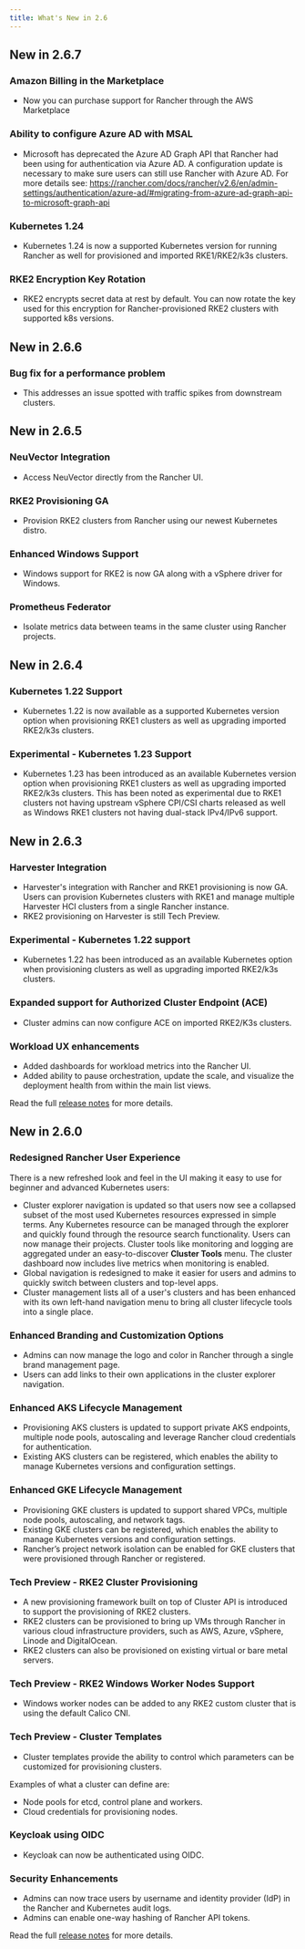 ```yaml
---
title: What's New in 2.6
---
```



## New in 2.6.7

### Amazon Billing in the Marketplace

- Now you can purchase support for Rancher through the AWS Marketplace 

### Ability to configure Azure AD with MSAL

- Microsoft has deprecated the Azure AD Graph API that Rancher had been using for authentication via Azure AD. A configuration update is necessary to make sure users can still use Rancher with Azure AD. For more details see: https://rancher.com/docs/rancher/v2.6/en/admin-settings/authentication/azure-ad/#migrating-from-azure-ad-graph-api-to-microsoft-graph-api

### Kubernetes 1.24

- Kubernetes 1.24 is now a supported Kubernetes version for running Rancher as well for provisioned and imported RKE1/RKE2/k3s clusters.

### RKE2 Encryption Key Rotation

- RKE2 encrypts secret data at rest by default. You can now rotate the key used for this encryption for Rancher-provisioned RKE2 clusters with supported k8s versions.


## New in 2.6.6

### Bug fix for a performance problem

- This addresses an issue spotted with traffic spikes from downstream clusters.


## New in 2.6.5

### NeuVector Integration

- Access NeuVector directly from the Rancher UI.

### RKE2 Provisioning GA 

- Provision RKE2 clusters from Rancher using our newest Kubernetes distro.

### Enhanced Windows Support 

- Windows support for RKE2 is now GA along with a vSphere driver for Windows.

### Prometheus Federator 

- Isolate metrics data between teams in the same cluster using Rancher projects.


## New in 2.6.4

### Kubernetes 1.22 Support

- Kubernetes 1.22 is now available as a supported Kubernetes version option when provisioning RKE1 clusters as well as upgrading imported RKE2/k3s clusters.

### Experimental - Kubernetes 1.23 Support

- Kubernetes 1.23 has been introduced as an available Kubernetes version option when provisioning RKE1 clusters as well as upgrading imported RKE2/k3s clusters. This has been noted as experimental due to RKE1 clusters not having upstream vSphere CPI/CSI charts released as well as Windows RKE1 clusters not having dual-stack IPv4/IPv6 support.


## New in 2.6.3

### Harvester Integration

- Harvester's integration with Rancher and RKE1 provisioning is now GA. Users can provision Kubernetes clusters with RKE1 and manage multiple Harvester HCI clusters from a single Rancher instance. 
- RKE2 provisioning on Harvester is still Tech Preview.

### Experimental - Kubernetes 1.22 support

- Kubernetes 1.22 has been introduced as an available Kubernetes option when provisioning clusters as well as upgrading imported RKE2/k3s clusters.

### Expanded support for Authorized Cluster Endpoint (ACE)

- Cluster admins can now configure ACE on imported RKE2/K3s clusters.

### Workload UX enhancements

- Added dashboards for workload metrics into the Rancher UI. 
- Added ability to pause orchestration, update the scale, and visualize the deployment health from within the main list views.

Read the full [release notes](https://github.com/rancher/rancher/releases/tag/v2.6.3) for more details.

## New in 2.6.0

### Redesigned Rancher User Experience

There is a new refreshed look and feel in the UI making it easy to use for beginner and advanced Kubernetes users:

- Cluster explorer navigation is updated so that users now see a collapsed subset of the most used Kubernetes resources expressed in simple terms. Any Kubernetes resource can be managed through the explorer and quickly found through the resource search functionality. Users can now manage their projects. Cluster tools like monitoring and logging are aggregated under an easy-to-discover **Cluster Tools** menu. The cluster dashboard now includes live metrics when monitoring is enabled.
- Global navigation is redesigned to make it easier for users and admins to quickly switch between clusters and top-level apps.
-  Cluster management lists all of a user's clusters and has been enhanced with its own left-hand navigation menu to bring all cluster lifecycle tools into a single place.

### Enhanced Branding and Customization Options

- Admins can now manage the logo and color in Rancher through a single brand management page.
- Users can add links to their own applications in the cluster explorer navigation.

### Enhanced AKS Lifecycle Management
- Provisioning AKS clusters is updated to support private AKS endpoints, multiple node pools, autoscaling and leverage Rancher cloud credentials for authentication.
- Existing AKS clusters can be registered, which enables the ability to manage Kubernetes versions and configuration settings.

### Enhanced GKE Lifecycle Management
- Provisioning GKE clusters is updated to support shared VPCs, multiple node pools, autoscaling, and network tags.
- Existing GKE clusters can be registered, which enables the ability to manage Kubernetes versions and configuration settings.
- Rancher’s project network isolation can be enabled for GKE clusters that were provisioned through Rancher or registered.

### Tech Preview - RKE2 Cluster Provisioning

- A new provisioning framework built on top of Cluster API is introduced to support the provisioning of RKE2 clusters.
- RKE2 clusters can be provisioned to bring up VMs through Rancher in various cloud infrastructure providers, such as AWS, Azure, vSphere, Linode and DigitalOcean.
- RKE2 clusters can also be provisioned on existing virtual or bare metal servers.

### Tech Preview - RKE2 Windows Worker Nodes Support

- Windows worker nodes can be added to any RKE2 custom cluster that is using the default Calico CNI.

### Tech Preview - Cluster Templates

- Cluster templates provide the ability to control which parameters can be customized for provisioning clusters.

Examples of what a cluster can define are:
-  Node pools for etcd, control plane and workers.
-  Cloud credentials for provisioning nodes.

### Keycloak using OIDC

- Keycloak can now be authenticated using OIDC.

### Security Enhancements

- Admins can now trace users by username and identity provider (IdP) in the Rancher and Kubernetes audit logs.
- Admins can enable one-way hashing of Rancher API tokens.

Read the full [release notes](https://github.com/rancher/rancher/releases/tag/v2.6.0) for more details.
